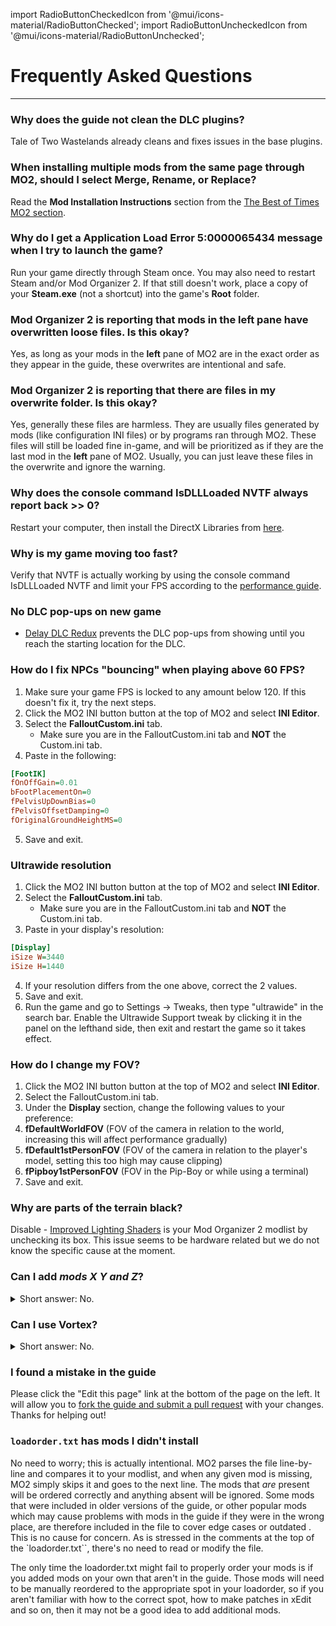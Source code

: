 ﻿import RadioButtonCheckedIcon from '@mui/icons-material/RadioButtonChecked';
import RadioButtonUncheckedIcon from '@mui/icons-material/RadioButtonUnchecked';

# Frequently Asked Questions

---

### Why does the guide not clean the DLC plugins?

Tale of Two Wastelands already cleans and fixes issues in the base plugins.

### When installing multiple mods from the same page through MO2, should I select Merge, Rename, or Replace?

Read the <strong>Mod Installation Instructions</strong> section from the <a href="https://thebestoftimes.moddinglinked.com/mo2.html#installationInstructions" target="_blank">The Best of Times MO2 section</a>.

### Why do I get a Application Load Error 5:0000065434 message when I try to launch the game?

Run your game directly through Steam once. You may also need to restart Steam and/or Mod Organizer 2. If that still doesn't work, place a copy of your <strong>Steam.exe</strong> (not a shortcut) into the game's <strong>Root</strong> folder.

### Mod Organizer 2 is reporting that mods in the left pane have overwritten loose files. Is this okay?

Yes, as long as your mods in the **left** pane of MO2 are in the exact order as they appear in the guide, these overwrites are intentional and safe.

### Mod Organizer 2 is reporting that there are files in my overwrite folder. Is this okay?

Yes, generally these files are harmless. They are usually files generated by mods (like configuration INI files) or by programs ran through MO2. These files will still be loaded fine in-game, and will be prioritized as if they are the last mod in the **left** pane of MO2. Usually, you can just leave these files in the overwrite and ignore the warning.

### Why does the console command IsDLLLoaded NVTF always report back >> 0?

Restart your computer, then install the DirectX Libraries from <a href="https://www.microsoft.com/en-us/download/details.aspx?id=8109" target="_blank">here</a>.

### Why is my game moving too fast?

Verify that NVTF is actually working by using the console command IsDLLLoaded NVTF and limit your FPS according to the <a class="link" href="https://performance.moddinglinked.com" target="_blank">performance guide</a>.

### No DLC pop-ups on new game

- [Delay DLC Redux](gameplay#delay-dlc-redux-ttw) prevents the DLC pop-ups from showing until you reach the starting location for the DLC.

### How do I fix NPCs "bouncing" when playing above 60 FPS?

1. Make sure your game FPS is locked to any amount below 120. If this doesn't fix it, try the next steps.
2. Click the MO2 INI button button at the top of MO2 and select **INI Editor**.
3. Select the **FalloutCustom.ini** tab.
    - Make sure you are in the FalloutCustom.ini tab and **NOT** the Custom.ini tab.
4. Paste in the following:
```ini title="FalloutCustom.ini"
[FootIK]
fOnOffGain=0.01
bFootPlacementOn=0
fPelvisUpDownBias=0
fPelvisOffsetDamping=0
fOriginalGroundHeightMS=0
```
5. Save and exit.

### Ultrawide resolution

1. Click the MO2 INI button button at the top of MO2 and select **INI Editor**.
2. Select the **FalloutCustom.ini** tab.
    - Make sure you are in the FalloutCustom.ini tab and **NOT** the Custom.ini tab.
3. Paste in your display's resolution:
```ini title="FalloutCustom.ini"
[Display]
iSize W=3440
iSize H=1440
```
4. If your resolution differs from the one above, correct the 2 values.
5. Save and exit.
6. Run the game and go to Settings -> Tweaks, then type "ultrawide" in the search bar. Enable the Ultrawide Support tweak by clicking it in the panel on the lefthand side, then exit and restart the game so it takes effect.

### How do I change my FOV?

1. Click the MO2 INI button button at the top of MO2 and select **INI Editor**.
2. Select the FalloutCustom.ini tab.
3. Under the **Display** section, change the following values to your preference:
4. **fDefaultWorldFOV** (FOV of the camera in relation to the world, increasing this will affect performance gradually)
5. **fDefault1stPersonFOV** (FOV of the camera in relation to the player's model, setting this too high may cause clipping)
6. **fPipboy1stPersonFOV** (FOV in the Pip-Boy or while using a terminal)
7. Save and exit.

### Why are parts of the terrain black?

Disable - [Improved Lighting Shaders](visuals#improved-lighting-shaders) is your Mod Organizer 2 modlist by unchecking its box. This issue seems to be hardware related but we do not know the specific cause at the moment.

### Can I add _mods X Y and Z_?

<details>
<summary>Short answer: No.</summary>
<p>Long answer: Well, it depends. No one can tell you with certainty that it is 100% safe to add a mod. Compatibility generally isn't a yes or no question. If you are an experienced modder and understand that many mods will require patching in xEdit and that you will need to manually sort it in your load order, then yes you can probably add that mod. If you are a beginner and don't know how to do any of that, you should not add any mods. Essentially, if you have to ask if you can add a mod, you probably shouldn't.</p>
</details>

### Can I use Vortex?

<details>
<summary>Short answer: No.</summary>
<p>Long answer: The guide is oriented completely towards MO2 and takes advantage of a number of its exclusive features. You should use whatever mod manager you like, but we are unable to accomodate Vortex users looking for support, as none of us use it. If using MO2 is a dealbreaker for you, we recommend <a href="https://youtu.be/Zts-tF0nYIk" target="_blank">Gopher's video tutorial</a> instead of this guide.</p>
</details>

### I found a mistake in the guide

Please click the "Edit this page" link at the bottom of the page on the left. It will allow you to [fork the guide and submit a pull request](https://docs.github.com/en/pull-requests/collaborating-with-pull-requests/proposing-changes-to-your-work-with-pull-requests/creating-a-pull-request-from-a-fork) with your changes. Thanks for helping out!

### `loadorder.txt` has mods I didn't install

No need to worry; this is actually intentional. MO2 parses the file line-by-line and compares it to your modlist, and when any given mod is missing, MO2 simply skips it and goes to the next line. The mods that _are_ present will be ordered correctly and anything absent will be ignored. Some mods that were included in older versions of the guide, or other popular mods which may cause problems with mods in the guide if they were in the wrong place, are therefore included in the file to cover edge cases or outdated . This is no cause for concern. As is stressed in the comments at the top of the `loadorder.txt``, there's no need to read or modify the file.

The only time the loadorder.txt might fail to properly order your mods is if you added mods on your own that aren't in the guide. Those mods will need to be manually reordered to the appropriate spot in your loadorder, so if you aren't familiar with how to the correct spot, how to make patches in xEdit and so on, then it may not be a good idea to add additional mods.
